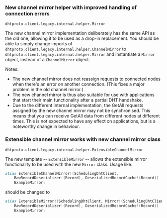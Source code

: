 ### New channel mirror helper with improved handling of connection errors

`dhtproto.client.legacy.internal.helper.Mirror`

The new channel mirror implementation deliberately has the same API as the old
one, allowing it to be used as a drop-in replacement. You should be able to
simply change imports of `dhtproto.client.legacy.internal.helper.ChannelMirror`
to `dhtproto.client.legacy.internal.helper.Mirror` and instantiate a `Mirror`
object, instead of a `ChannelMirror` object.

Notes:
* The new channel mirror does not reassign requests to connected nodes when
  there's an error on another connection. (This fixes a major problem in the old
  channel mirror.)
* The new channel mirror is thus also suitable for use with applications that
  start their main functionality after a partial DHT handshake.
* Due to the different internal implementation, the GetAll requests assigned by
  the new channel mirror may not be synchronised. This means that you can
  receive GetAll data from different nodes at different times. This is not
  expected to have any effect on applications, but is a noteworthy change in
  behaviour.

### Extensible channel mirror works with new channel mirror class

`dhtproto.client.legacy.internal.helper.ExtensibleChannelMirror`

The new template -- `ExtensibleMirror` -- allows the extensible mirror
functionality to be used with the new `Mirror` class. Usage like:
```D
alias ExtensibleChannelMirror!(SchedulingDhtClient,
    RawRecordDeserializer!(Record), DeserializedRecordCache!(Record))
    ExampleMirror;
```
should be changed to
```D
alias ExtensibleMirror!(SchedulingDhtClient, Mirror!(SchedulingDhtClient),
    RawRecordDeserializer!(Record), DeserializedRecordCache!(Record))
    ExampleMirror;
```

